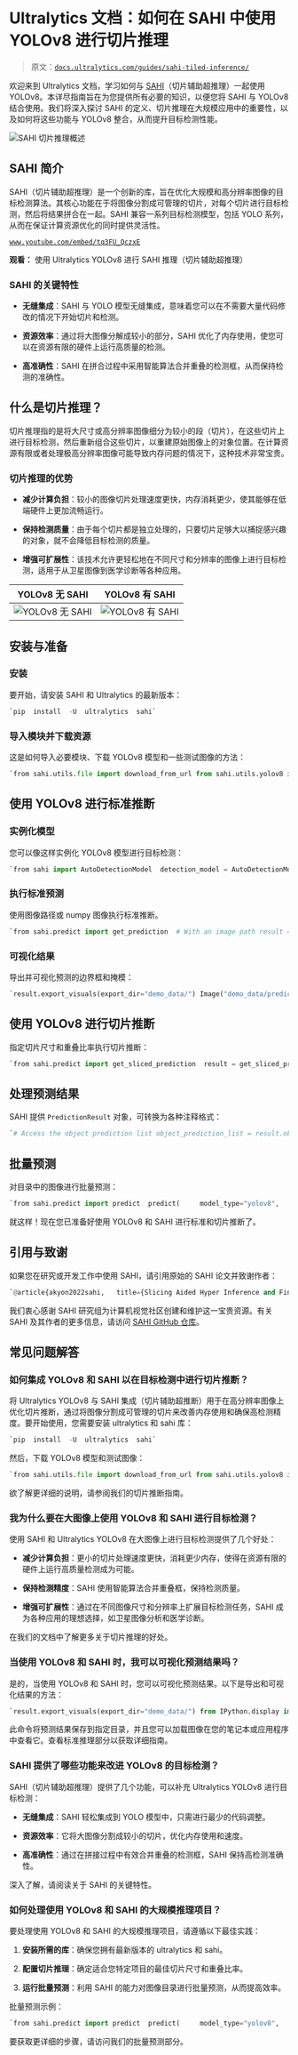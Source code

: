 # Ultralytics 文档：如何在 SAHI 中使用 YOLOv8 进行切片推理

> 原文：[`docs.ultralytics.com/guides/sahi-tiled-inference/`](https://docs.ultralytics.com/guides/sahi-tiled-inference/)

欢迎来到 Ultralytics 文档，学习如何与 [SAHI](https://github.com/obss/sahi)（切片辅助超推理）一起使用 YOLOv8。本详尽指南旨在为您提供所有必要的知识，以便您将 SAHI 与 YOLOv8 结合使用。我们将深入探讨 SAHI 的定义、切片推理在大规模应用中的重要性，以及如何将这些功能与 YOLOv8 整合，从而提升目标检测性能。

![SAHI 切片推理概述](img/65c11a31ad118924bd1e837ef4e51bc3.png)

## SAHI 简介

SAHI（切片辅助超推理）是一个创新的库，旨在优化大规模和高分辨率图像的目标检测算法。其核心功能在于将图像分割成可管理的切片，对每个切片进行目标检测，然后将结果拼合在一起。SAHI 兼容一系列目标检测模型，包括 YOLO 系列，从而在保证计算资源优化的同时提供灵活性。

[`www.youtube.com/embed/tq3FU_QczxE`](https://www.youtube.com/embed/tq3FU_QczxE)

**观看：** 使用 Ultralytics YOLOv8 进行 SAHI 推理（切片辅助超推理）

### SAHI 的关键特性

+   **无缝集成**：SAHI 与 YOLO 模型无缝集成，意味着您可以在不需要大量代码修改的情况下开始切片和检测。

+   **资源效率**：通过将大图像分解成较小的部分，SAHI 优化了内存使用，使您可以在资源有限的硬件上运行高质量的检测。

+   **高准确性**：SAHI 在拼合过程中采用智能算法合并重叠的检测框，从而保持检测的准确性。

## 什么是切片推理？

切片推理指的是将大尺寸或高分辨率图像细分为较小的段（切片），在这些切片上进行目标检测，然后重新组合这些切片，以重建原始图像上的对象位置。在计算资源有限或者处理极高分辨率图像可能导致内存问题的情况下，这种技术非常宝贵。

### 切片推理的优势

+   **减少计算负担**：较小的图像切片处理速度更快，内存消耗更少，使其能够在低端硬件上更加流畅运行。

+   **保持检测质量**：由于每个切片都是独立处理的，只要切片足够大以捕捉感兴趣的对象，就不会降低目标检测的质量。

+   **增强可扩展性**：该技术允许更轻松地在不同尺寸和分辨率的图像上进行目标检测，适用于从卫星图像到医学诊断等各种应用。

| YOLOv8 无 SAHI | YOLOv8 有 SAHI |
| --- | --- |
| ![YOLOv8 无 SAHI](img/2182fc3f50cbcdd723070a8763b9a04c.png) | ![YOLOv8 有 SAHI](img/327e16cf9414789c9fe1bda2515fd2c9.png) |

## 安装与准备

### 安装

要开始，请安装 SAHI 和 Ultralytics 的最新版本：

```py
`pip  install  -U  ultralytics  sahi` 
```

### 导入模块并下载资源

这是如何导入必要模块、下载 YOLOv8 模型和一些测试图像的方法：

```py
`from sahi.utils.file import download_from_url from sahi.utils.yolov8 import download_yolov8s_model  # Download YOLOv8 model yolov8_model_path = "models/yolov8s.pt" download_yolov8s_model(yolov8_model_path)  # Download test images download_from_url(     "https://raw.githubusercontent.com/obss/sahi/main/demo/demo_data/small-vehicles1.jpeg",     "demo_data/small-vehicles1.jpeg", ) download_from_url(     "https://raw.githubusercontent.com/obss/sahi/main/demo/demo_data/terrain2.png",     "demo_data/terrain2.png", )` 
```

## 使用 YOLOv8 进行标准推断

### 实例化模型

您可以像这样实例化 YOLOv8 模型进行目标检测：

```py
`from sahi import AutoDetectionModel  detection_model = AutoDetectionModel.from_pretrained(     model_type="yolov8",     model_path=yolov8_model_path,     confidence_threshold=0.3,     device="cpu",  # or 'cuda:0' )` 
```

### 执行标准预测

使用图像路径或 numpy 图像执行标准推断。

```py
`from sahi.predict import get_prediction  # With an image path result = get_prediction("demo_data/small-vehicles1.jpeg", detection_model)  # With a numpy image result = get_prediction(read_image("demo_data/small-vehicles1.jpeg"), detection_model)` 
```

### 可视化结果

导出并可视化预测的边界框和掩模：

```py
`result.export_visuals(export_dir="demo_data/") Image("demo_data/prediction_visual.png")` 
```

## 使用 YOLOv8 进行切片推断

指定切片尺寸和重叠比率执行切片推断：

```py
`from sahi.predict import get_sliced_prediction  result = get_sliced_prediction(     "demo_data/small-vehicles1.jpeg",     detection_model,     slice_height=256,     slice_width=256,     overlap_height_ratio=0.2,     overlap_width_ratio=0.2, )` 
```

## 处理预测结果

SAHI 提供 `PredictionResult` 对象，可转换为各种注释格式：

```py
`# Access the object prediction list object_prediction_list = result.object_prediction_list  # Convert to COCO annotation, COCO prediction, imantics, and fiftyone formats result.to_coco_annotations()[:3] result.to_coco_predictions(image_id=1)[:3] result.to_imantics_annotations()[:3] result.to_fiftyone_detections()[:3]` 
```

## 批量预测

对目录中的图像进行批量预测：

```py
`from sahi.predict import predict  predict(     model_type="yolov8",     model_path="path/to/yolov8n.pt",     model_device="cpu",  # or 'cuda:0'     model_confidence_threshold=0.4,     source="path/to/dir",     slice_height=256,     slice_width=256,     overlap_height_ratio=0.2,     overlap_width_ratio=0.2, )` 
```

就这样！现在您已准备好使用 YOLOv8 和 SAHI 进行标准和切片推断了。

## 引用与致谢

如果您在研究或开发工作中使用 SAHI，请引用原始的 SAHI 论文并致谢作者：

```py
`@article{akyon2022sahi,   title={Slicing Aided Hyper Inference and Fine-tuning for Small Object Detection},   author={Akyon, Fatih Cagatay and Altinuc, Sinan Onur and Temizel, Alptekin},   journal={2022 IEEE International Conference on Image Processing (ICIP)},   doi={10.1109/ICIP46576.2022.9897990},   pages={966-970},   year={2022} }` 
```

我们衷心感谢 SAHI 研究组为计算机视觉社区创建和维护这一宝贵资源。有关 SAHI 及其作者的更多信息，请访问 [SAHI GitHub 仓库](https://github.com/obss/sahi)。

## 常见问题解答

### 如何集成 YOLOv8 和 SAHI 以在目标检测中进行切片推断？

将 Ultralytics YOLOv8 与 SAHI 集成（切片辅助超推断）用于在高分辨率图像上优化切片推断，通过将图像分割成可管理的切片来改善内存使用和确保高检测精度。要开始使用，您需要安装 ultralytics 和 sahi 库：

```py
`pip  install  -U  ultralytics  sahi` 
```

然后，下载 YOLOv8 模型和测试图像：

```py
`from sahi.utils.file import download_from_url from sahi.utils.yolov8 import download_yolov8s_model  # Download YOLOv8 model yolov8_model_path = "models/yolov8s.pt" download_yolov8s_model(yolov8_model_path)  # Download test images download_from_url(     "https://raw.githubusercontent.com/obss/sahi/main/demo/demo_data/small-vehicles1.jpeg",     "demo_data/small-vehicles1.jpeg", )` 
```

欲了解更详细的说明，请参阅我们的切片推断指南。

### 我为什么要在大图像上使用 YOLOv8 和 SAHI 进行目标检测？

使用 SAHI 和 Ultralytics YOLOv8 在大图像上进行目标检测提供了几个好处：

+   **减少计算负担**：更小的切片处理速度更快，消耗更少内存，使得在资源有限的硬件上运行高质量检测成为可能。

+   **保持检测精度**：SAHI 使用智能算法合并重叠框，保持检测质量。

+   **增强可扩展性**：通过在不同图像尺寸和分辨率上扩展目标检测任务，SAHI 成为各种应用的理想选择，如卫星图像分析和医学诊断。

在我们的文档中了解更多关于切片推理的好处。

### 当使用 YOLOv8 和 SAHI 时，我可以可视化预测结果吗？

是的，当使用 YOLOv8 和 SAHI 时，您可以可视化预测结果。以下是导出和可视化结果的方法：

```py
`result.export_visuals(export_dir="demo_data/") from IPython.display import Image  Image("demo_data/prediction_visual.png")` 
```

此命令将预测结果保存到指定目录，并且您可以加载图像在您的笔记本或应用程序中查看它。查看标准推理部分以获取详细指南。

### SAHI 提供了哪些功能来改进 YOLOv8 的目标检测？

SAHI（切片辅助超推理）提供了几个功能，可以补充 Ultralytics YOLOv8 进行目标检测：

+   **无缝集成**：SAHI 轻松集成到 YOLO 模型中，只需进行最少的代码调整。

+   **资源效率**：它将大图像分割成较小的切片，优化内存使用和速度。

+   **高准确性**：通过在拼接过程中有效合并重叠的检测框，SAHI 保持高检测准确性。

深入了解，请阅读关于 SAHI 的关键特性。

### 如何处理使用 YOLOv8 和 SAHI 的大规模推理项目？

要处理使用 YOLOv8 和 SAHI 的大规模推理项目，请遵循以下最佳实践：

1.  **安装所需的库**：确保您拥有最新版本的 ultralytics 和 sahi。

1.  **配置切片推理**：确定适合您特定项目的最佳切片尺寸和重叠比率。

1.  **运行批量预测**：利用 SAHI 的能力对图像目录进行批量预测，从而提高效率。

批量预测示例：

```py
`from sahi.predict import predict  predict(     model_type="yolov8",     model_path="path/to/yolov8n.pt",     model_device="cpu",  # or 'cuda:0'     model_confidence_threshold=0.4,     source="path/to/dir",     slice_height=256,     slice_width=256,     overlap_height_ratio=0.2,     overlap_width_ratio=0.2, )` 
```

要获取更详细的步骤，请访问我们的批量预测部分。
